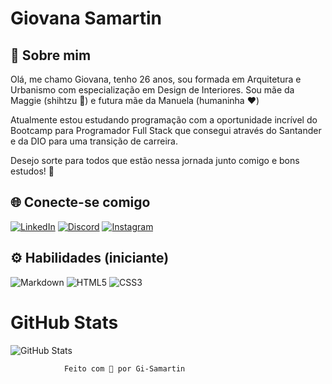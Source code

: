 
# Giovana Samartin




## 🚀 Sobre mim
Olá, me chamo Giovana, tenho 26 anos, sou formada em Arquitetura e Urbanismo com especialização em Design de Interiores. Sou mãe da Maggie (shihtzu 🐶) e futura mãe da Manuela (humaninha ❤️)

Atualmente estou estudando programação com a oportunidade incrível do Bootcamp para Programador Full Stack que consegui através do Santander e da DIO para uma transição de carreira.

Desejo sorte para todos que estão nessa jornada junto comigo e bons estudos! 📖

## 🌐 Conecte-se comigo

[![LinkedIn](https://img.shields.io/badge/LinkedIn-000?style=for-the-badge&logo=linkedin&logoColor=0E76A8)](https://www.linkedin.com/in/gisamartin/)
                [![Discord](https://img.shields.io/badge/Discord-000?style=for-the-badge&logo=discord)](https://www.discord.com/in/Gi.Samartin/)
                [![Instagram](https://img.shields.io/badge/Instagram-000?style=for-the-badge&logo=instagram)](https://www.instagram.com/gi_samartin/)

## ⚙️ Habilidades (iniciante)
![Markdown](https://img.shields.io/badge/Markdown-000?style=for-the-badge&logo=markdown) 
                ![HTML5](https://img.shields.io/badge/HTML5-000?style=for-the-badge&logo=html5) 
                ![CSS3](https://img.shields.io/badge/CSS3-000?style=for-the-badge&logo=css3&logoColor=264CE4)


# GitHub Stats
![GitHub Stats](https://github-readme-stats.vercel.app/api?username=gi-samartin&theme=transparent&bg_color=000&border_color=30A3DC&show_icons=true&icon_color=30A3DC&title_color=E94D5F&text_color=FFF)

                Feito com 💜 por Gi-Samartin



